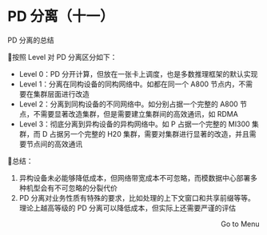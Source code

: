 # PD 分离（十一）
PD 分离的总结

🔑按照 Level 对 PD 分离区分如下：
* Level 0：PD 分开计算，但放在一张卡上调度，也是多数推理框架的默认实现
* Level 1：分离在同构设备的同构网络中。如都在同一个 A800 节点内，不需要在集群层面进行改造
* Level 2：分离到同构设备的不同网络中。如分别占据一个完整的 A800 节点，不需要显著改造集群，但是需要建立集群间的高效通讯，如 RDMA
* Level 3：彻底分离到异构设备的异构网络中。如 P 占据一个完整的 MI300 集群，而 D 占据另一个完整的 H20 集群，需要对集群进行显著的改造，并且需要节点间的高效通讯

📕总结：
1. 异构设备未必能够降低成本，但网络带宽成本不可忽略，而模数据中心部署多种机型会有不可忽略的分裂代价
2. PD 分离对业务性质有特殊的要求，比如处理的上下文窗口和共享前缀等等。理论上越高等级的 PD 分离可以降低成本，但实际上还需要严谨的评估

<div style="text-align: right"><Link to="11">Go to Menu</Link></div>

<!--
PD 分离会往“算力/元”和“带宽/元”两个方向独立发展，从而对硬件优化更加友好
-->